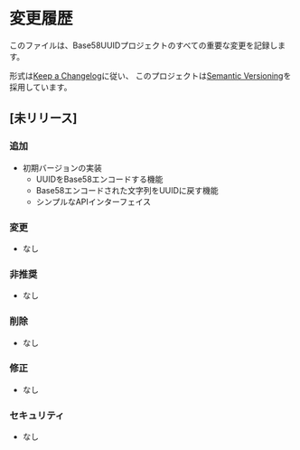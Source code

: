 # 変更履歴

このファイルは、Base58UUIDプロジェクトのすべての重要な変更を記録します。

形式は[Keep a Changelog](https://keepachangelog.com/ja/1.0.0/)に従い、
このプロジェクトは[Semantic Versioning](https://semver.org/lang/ja/)を採用しています。

## [未リリース]

### 追加
- 初期バージョンの実装
  - UUIDをBase58エンコードする機能
  - Base58エンコードされた文字列をUUIDに戻す機能
  - シンプルなAPIインターフェイス

### 変更
- なし

### 非推奨
- なし

### 削除
- なし

### 修正
- なし

### セキュリティ
- なし 